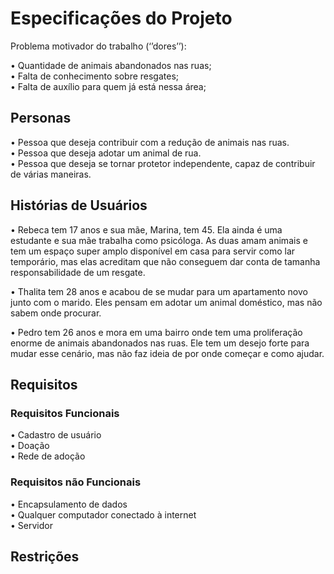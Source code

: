 # Especificações do Projeto

Problema motivador do trabalho (‘’dores’’):

• Quantidade de animais abandonados nas ruas; <br>
• Falta de conhecimento sobre resgates; <br>
• Falta de auxílio para quem já está nessa área;

## Personas

• Pessoa que deseja contribuir com a redução de animais nas ruas. <br>
• Pessoa que deseja adotar um animal de rua. <br>
• Pessoa que deseja se tornar protetor independente, capaz de contribuir de várias maneiras.

## Histórias de Usuários

• Rebeca tem 17 anos e sua mãe, Marina, tem 45. Ela ainda é uma estudante e sua mãe trabalha como psicóloga. As duas amam animais e tem um espaço super amplo disponível em casa para servir como lar temporário, mas elas acreditam que não conseguem dar conta de tamanha responsabilidade de um resgate. <br>

• Thalita tem 28 anos e acabou de se mudar para um apartamento novo junto com o marido. Eles pensam em adotar um animal doméstico, mas não sabem onde procurar. <br>

• Pedro tem 26 anos e mora em uma bairro onde tem uma proliferação enorme de animais abandonados nas ruas. Ele tem um desejo forte para mudar esse cenário, mas não faz ideia de por onde começar e como ajudar. 

## Requisitos

### Requisitos Funcionais

• Cadastro de usuário <br>
• Doação <br>
• Rede de adoção <br>

### Requisitos não Funcionais

• Encapsulamento de dados <br>
• Qualquer computador conectado à internet <br>
• Servidor <br>

## Restrições
